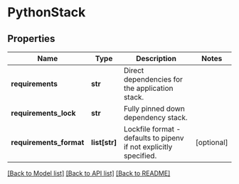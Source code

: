 # PythonStack

## Properties
Name | Type | Description | Notes
------------ | ------------- | ------------- | -------------
**requirements** | **str** | Direct dependencies for the application stack. | 
**requirements_lock** | **str** | Fully pinned down dependency stack. | 
**requirements_format** | **list[str]** | Lockfile format - defaults to pipenv if not explicitly specified.  | [optional] 

[[Back to Model list]](../README.md#documentation-for-models) [[Back to API list]](../README.md#documentation-for-api-endpoints) [[Back to README]](../README.md)

